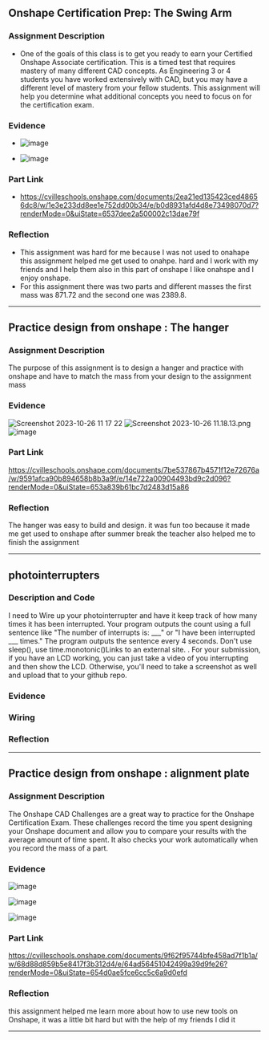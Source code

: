 ## Onshape Certification Prep: The Swing Arm


### Assignment Description

  * One of the goals of this class is to get you ready to earn your Certified Onshape Associate certification. This is a timed test that requires mastery of many different CAD concepts. As Engineering 3 or 4 students you have worked extensively with CAD, but you may have a different level of mastery from your fellow students. This assignment will help you determine what additional concepts you need to focus on for the certification exam. 

### Evidence

  * ![image](https://github.com/akondo58/engineering3/assets/143534857/8627ce73-d363-47c3-b23a-76396fb86855)

  * ![image](https://github.com/akondo58/engineering3/assets/143534857/eae74bd6-faba-48f0-b967-1e200b71a984)


### Part Link 

   * https://cvilleschools.onshape.com/documents/2ea21ed135423ced48656dc8/w/1e3e233dd8ee1e752dd00b34/e/b0d8931afd4d8e73498070d7?renderMode=0&uiState=6537dee2a500002c13dae79f


### Reflection

   * This assignment was hard for me because I was not used to onahape this assignment helped me get used to onahpe. hard and I work with my friends and I help them also in this part of onshape I like onahspe and I enjoy onshape.
   *  For this assignment there was two parts and different masses the first mass was 871.72 and the second one was 2389.8.
____________________________________________________________________________________________________________________________________________________________________________________________________________________________________________________________________________________________________________________________________________________________________________________________________________________________________________________________
##  Practice design from onshape : The hanger


### Assignment Description
  The purpose of this assignment is to design a hanger and practice with onshape
  and have to match the mass  from your design to the assignment mass

 

### Evidence
![Screenshot 2023-10-26 11 17 22](https://github.com/akondo58/engineering3/assets/143534857/b8d270f6-60f0-4469-9ac8-efcc9ba3f022)
<img src="blob:chrome-untrusted://media-app/8e8bc796-65a9-4660-94f5-47023c27af23" alt="Screenshot 2023-10-26 11.18.13.png"/>![image](https://github.com/akondo58/engineering3/assets/143534857/e00dd788-b7e1-4275-9dc4-a716f59c8225)

### Part Link 
https://cvilleschools.onshape.com/documents/7be537867b4571f12e72676a/w/9591afca90b894658b8b3a9f/e/14e722a00904493bd9c2d096?renderMode=0&uiState=653a839b61bc7d2483d15a86


### Reflection
The hanger  was easy to build and design. it was fun too because it made me get used to onshape after summer break
the teacher also helped me to finish the assignment
______________________________________________________________________________________________________________________________________________________________________________________________________________________________________________________________________________________________________________________________________________________
 
##   photointerrupters

### Description and Code
 I need to Wire up your photointerrupter and have it keep track of how many times it has been interrupted.
Your program outputs the count using a full sentence like "The number of interrupts is: ___" or "I have been interrupted ___ times."
The program outputs the sentence every 4 seconds.
Don't use sleep(), use time.monotonic()Links to an external site. .
For your submission, if you have an LCD working, you can just take a video of you interrupting and then show the LCD.  Otherwise, you'll need to take a screenshot as well and upload that to your github repo.


### Evidence


### Wiring  


### Reflection

_______________________________________________________________________________________________________________________________________________________________________________________________________________________________________________________________________________________________________________________________________________


##  Practice design from onshape : alignment plate


### Assignment Description

The Onshape CAD Challenges are a great way to practice for the Onshape Certification Exam. These challenges record the time you spent designing your Onshape document and allow you to compare your results with the average amount of time spent. It also checks your work automatically when you record the mass of a part. 


 
### Evidence
![image](https://github.com/akondo58/engineering3/assets/143534857/8498342a-3126-4cfa-8340-6c7e3c363cfb)

![image](https://github.com/akondo58/engineering3/assets/143534857/854dc662-2da8-476a-9034-6e94192d540a)

![image](https://github.com/akondo58/engineering3/assets/143534857/9b1793da-7d45-444a-a251-56ab4c181088)


### Part Link 
https://cvilleschools.onshape.com/documents/9f62f95744bfe458ad7f1b1a/w/68d88d859b5e8417f3b312d4/e/64ad56451042499a39d9fe26?renderMode=0&uiState=654d0ae5fce6cc5c6a9d0efd



### Reflection
 this assignment helped me learn more about how to use new tools on Onshape, it was a little bit hard but with the help of my friends 
 I did it 




______________________________________________________________________________________________________________________________________________________________________________________________________
